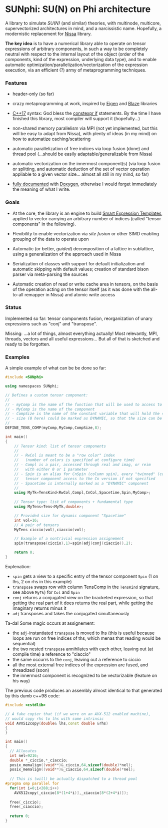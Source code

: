 # SUNphi: SU(N) on Phi architecture

A library to simulate *SU(N)* (and similar) theories, with multinode,
multicore, supervectorized architectures in mind, and a narcissistic
name. Hopefully, a modernistic replacement for
[Nissa](https://github.com/sunpho84/nissa) library.

**The key idea** is to have a numerical library able to operate on tensor
expressions of arbitrary components, in such a way to be completely
neutral with respect to the internal layout of the object (order of
the components, kind of the expression, underlying data type), and to
enable automatic optimization/parallelization/vectorization of the
expression execution, via an efficient (?) army of metaprogramming
techniques.

### Features

- header-only (so far)

- crazy metaprogramming at work, inspired by
  [Eigen](http://eigen.tuxfamily.org/) and
  [Blaze](https://bitbucket.org/blaze-lib/blaze) libraries

- [C++17](https://en.wikipedia.org/wiki/C%2B%2B17) syntax: God bless
  the [constexpr
  if](http://en.cppreference.com/w/cpp/language/if#Constexpr_If)
  statements. By the time I have finished this library, most compiler
  will support it (hopefully...)

- non-shared memory parallelism via MPI (not yet implemented, but this
  will be easy to adapt from Nissa), with plenty of ideas (in my mind)
  on how to automatize caching/scattering

- automatic parallelization of free indices via loop fusion (done) and
  thread pool (...should be easily adaptable/generalizable from Nissa)

- automatic vectorization on the innermost component(s) (via loop
  fusion or splitting, and automatic deduction of the set of vector
  operation appliable to a given vector size... almost all still in my
  mind, so far)

- [fully
  documented](https://sunpho84.github.io/SUNphi/html/index.html) with
  [Doxygen](www.doxygen.org), otherwise I would forget immediately the
  meaning of what I write.

### Goals

- At the core, the library is an engine to build [Smart Expression
 Templates](https://arxiv.org/pdf/1104.1729.pdf), applied to vector
 carrying an arbitrary number of indices (called "tensor components"
 in the following).

- Flexibility to enable vectorization via *site fusion* or other SIMD
  enabling grouping of the data to operate upon

- Automatic (or better, *guided*) decomposition of a lattice in
  sublattice, using a generalization of the approach used in Nissa

- Serialization of classes with support for default initialization and
 automatic skipping with default values; creation of standard bison
 parser via meta-parsing the sources

- Automatic creation of read or write cache area in tensors, on the
  basis of the operation acting on the tensor itself (as it was done
  with the all-to-all remapper in Nissa) and atomic write access

### Status

Implemented so far: tensor components fusion, reorganization of unary
expressions such as "conj" and "transpose".

Missing: ...a lot of things, almost everything actually! Most
relevantly, MPI, threads, vectors and all useful expressions... But
all of that is sketched and ready to be forgotten.

### Examples

A simple example of what can be be done so far:

```c++
#include <SUNphi>

using namespaces SUNphi;

// Defines a custom tensor component:
//
// - myComp is the name of the function that will be used to access to the component
// - MyComp is the name of the component
// - CompSize is the name of the constant variable that will hold the size
// - size (8 here) could be marked as DYNAMIC, so that the size can be specified at runtime
//
DEFINE_TENS_COMP(myComp,MyComp,CompSize,8);

int main()
{
    // Tensor kind: list of tensor components
    //
    // - RwCol is meant to be a "row color" index
    //   (number of colors is specified at configure time)
    // - Compl is a pair, accessed through real and imag, or reim
    //   with either 0 or 1 parameter
    // - Spin is an alias for CnSpin (column spin), every "twinned" (column/row)
    //   tensor component access to the Cn version if not specified
    // - Spacetime is internally marked as a "DYNAMIC" component
    //
    using MyTk=TensKind<RwCol,Compl,CnCol,Spacetime,Spin,MyComp>;
    
    // Tensor type: list of components + fundamental type
    using MyTens=Tens<MyTk,double>;

    // Provided size for dynamic component "Spacetime"
    int vol=16;
    // A pair of tensors
    MyTens ciccio(vol),ciaccio(vol);

    // Example of a nontrivial expression assignement
    spin(transpose(ciccio),1)=spin(adj(conj(ciaccio)),2);

    return 0;
}
```

Explenation:

- `spin` gets a view to a specific entry of the tensor component `Spin`
  (1 on lhs, 2 on rhs in this example)
- `transpose` swaps row with column TensComp in the `TensKind`
  signature, see above `MyTk`) for `Col` and `Spin`
- `conj` returns a conjugated view on the bracketed expression,
  so that getting the real part of it does returns the real part, while
  getting the imaginary returns minus it
- `adj` transposes and takes the conjugated simultaneously

Ta-da! Some magic occurs at assignement:

- the `adj`-instantiated `transpose` is moved to lhs (this is useful because loops
  are run on free indices of ths, which menas that reading would be sequential)
- the two nested `transpose` annihilates with each other, leaving out (at
  compile time) a reference to "ciaccio"
- the same occurrs to the `conj`, leaving out a reference to ciccio
- all the most external free indices of the expression are fused, and threadized (soon)
- the innermost component is recognized to be vectorizable (feature on his way)

The previous code produces an assembly almost identical to that
generated by this dumb c++98 code:

```c++
#include <cstdlib>

// A fake copier that (if we were on an AVX-512 enabled machine),
// would copy rhs to lhs with some intrinsic
void AVX512copy(double& lhs,const double &rhs)
{
}

int main()
{
  // Allocates
  int nel=9216;
  double *_ciccio,*_ciaccio;
  posix_memalign((void**)&_ciccio,64,sizeof(double)*nel);
  posix_memalign((void**)&_ciaccio,64,sizeof(double)*nel);
  
  // This is (will) be actually dispatched to a thread pool
#pragma omp parallel for
  for(int i=0;i<288;i++)
    AVX512copy(_ciccio[8*(1+4*i)],_ciaccio[8*(2+4*i)]);
  
  free(_ciccio);
  free(_ciaccio);
  
  return 0;
}
```
